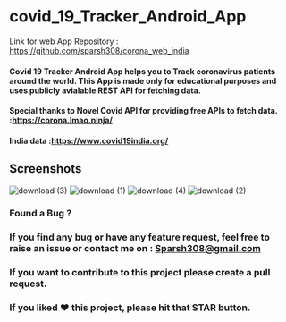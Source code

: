 # covid_19_Tracker_Android_App
Link for web App Repository : https://github.com/sparsh308/corona_web_india
#### Covid 19 Tracker Android App helps you to Track coronavirus patients around the world. This App is made only for educational purposes and uses publicly avialable REST API for fetching data.

#### Special thanks to Novel Covid API for providing free APIs to fetch data. :https://corona.lmao.ninja/

#### India data :https://www.covid19india.org/

## Screenshots


![download (3)](https://user-images.githubusercontent.com/47140660/80976912-a924c880-8e41-11ea-82a9-349d157c316d.png)
![download (1)](https://user-images.githubusercontent.com/47140660/80976812-885c7300-8e41-11ea-9394-82e27defce85.png)
![download (4)](https://user-images.githubusercontent.com/47140660/80977375-44b63900-8e42-11ea-91bd-14c930d80fde.png)
![download (2)](https://user-images.githubusercontent.com/47140660/80976880-9c07d980-8e41-11ea-91a5-db98e1d56050.png)














### Found a Bug ?
### If you find any bug or have any feature request, feel free to raise an issue or contact me on : Sparsh308@gmail.com

### If you want to contribute to this project please create a pull request.

### If you liked ♥ this project, please hit that STAR button.








